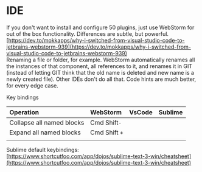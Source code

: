 # IDE

If you don't want to install and configure 50 plugins, just use WebStorm for out of the box functionality. Differences are subtle, but powerful.  
[https://dev.to/mokkapps/why-i-switched-from-visual-studio-code-to-jetbrains-webstorm-939](https://dev.to/mokkapps/why-i-switched-from-visual-studio-code-to-jetbrains-webstorm-939)  
Renaming a file or folder, for example. WebStorm automatically renames all the instances of that component, all references to it, and renames it in GIT \(instead of letting GIT think that the old name is deleted and new name is a newly created file\). Other IDEs don't do all that. Code hints are much better, for every edge case.



Key bindings

| Operation | WebStorm | VsCode | Sublime |
| :--- | :--- | :--- | :--- |
| Collapse all named blocks | Cmd Shift`-` |  |  |
| Expand all named blocks | Cmd Shift `+` |  |  |
|  |  |  |  |







Sublime default keybindings:  
[https://www.shortcutfoo.com/app/dojos/sublime-text-3-win/cheatsheet](https://www.shortcutfoo.com/app/dojos/sublime-text-3-win/cheatsheet)





